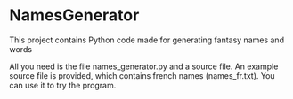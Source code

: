 # NamesGenerator
This project contains Python code made for generating fantasy names and words

All you need is the file names_generator.py and a source file.
An example source file is provided, which contains french names (names_fr.txt). You can use it to try the program.
